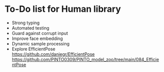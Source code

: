 # To-Do list for Human library

- Strong typing
- Automated testing
- Guard against corrupt input
- Improve face embedding
- Dynamic sample processing
- Explore EfficientPose  
  <https://github.com/daniegr/EfficientPose>  
  <https://github.com/PINTO0309/PINTO_model_zoo/tree/main/084_EfficientPose>
